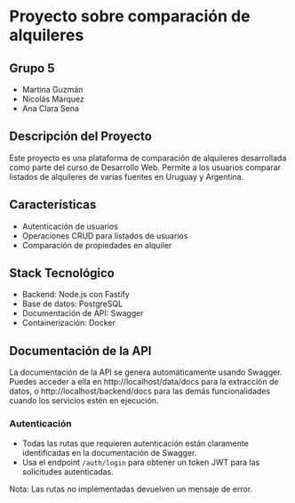 # Proyecto sobre comparación de alquileres

## Grupo 5
- Martina Guzmán
- Nicolás Márquez
- Ana Clara Sena

## Descripción del Proyecto
Este proyecto es una plataforma de comparación de alquileres desarrollada como parte del curso de Desarrollo Web. Permite a los usuarios comparar listados de alquileres de varias fuentes en Uruguay y Argentina.

## Características
- Autenticación de usuarios
- Operaciones CRUD para listados de usuarios
- Comparación de propiedades en alquiler

## Stack Tecnológico
- Backend: Node.js con Fastify
- Base de datos: PostgreSQL
- Documentación de API: Swagger
- Containerización: Docker

## Documentación de la API
La documentación de la API se genera automáticamente usando Swagger. Puedes acceder a ella en http://localhost/data/docs para la extracción de datos, o http://localhost/backend/docs para las demás funcionalidades cuando los servicios estén en ejecución.

### Autenticación
- Todas las rutas que requieren autenticación están claramente identificadas en la documentación de Swagger.
- Usa el endpoint `/auth/login` para obtener un token JWT para las solicitudes autenticadas.

Nota: Las rutas no implementadas devuelven un mensaje de error.
